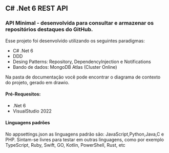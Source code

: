 ## C# .Net 6 REST API

### API Minimal - desenvolvida para consultar e armazenar os repositórios destaques do GitHub.

Esse projeto foi desenvolvido utilizando os seguintes paradigmas:
- C# .Net 6
- DDD
- Desing Patterns: Repository, DependencyInjection e Notifications
- Bando de dados: MongoDB Atlas (Cluster Online)

Na pasta de documentação você pode encontrar o diagrama de contexto do projeto, gerado em drawio.

#### Pré-Requesitos:
- .Net 6
- VisualStudio 2022

#### Linguagens padrões
No appsettings.json as linguagens padrão são: JavaScript,Python,Java,C e PHP. Sintam-se livres para testar em outras linguagens, como por exemplo TypeScript, Ruby, Swift, GO, Kotlin, PowerShell, Rust, etc
